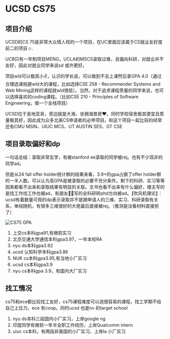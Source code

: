 # UCSD CS75

## 项目介绍


UCSD的CS 75是非常大众情人校的一个项目，在UC里面应该属于CS就业友好度前二的项目☺️.

UCB只有一年制项目MENG，UCLA的MSCS录取过难，且偏向科研，对就业并不友好，因此对就业同学来说sd 或许更好。

项目wld可以极其小✌️，认识的学长说，可以做到不去上课然后拿GPA 4.0（通过合理选课规避wld大的课程，比如选择CSE 258 - Recommender Systems and Web Mining这样的课程就wld很低）。当然，对于追求课程质量的同学来说，也可以选择喜欢的coding课程。（比如CSE 210 - Principles of Software Engineering，做一个全栈项目）

UCSD位于圣地亚哥，旁边就是大海，坐拥海景房❤️。同时学校宿舍极其便宜且质量极其好，因此成为众多北美CS申请者的必申项目。和这个项目一起比较的经常还有CMU MSIN、UIUC MCS、UT AUSTIN SES、GT CSE



## 项目录取偏好和dp
一句话总结：录取非常玄学，有被stanford ee录取的同学被rej。也有不少双非的同学ad。

但是从24 fall offer holder统计群的结果来看，3.9+的gpa占据了offer holder群的一半人数。可以认为高GPA是被录取的必要不充分条件。剩下的科研、实习等等因素都看不出来和录取结果有明显的关联。文书也看不出来有什么偏好，楼主写的是找工作找工作也被ad，有朋友👬🏻写的全科研转phd方向被ad。【吹风机理论】：ucsd有着数量可观的dp表示录取并不是跟申请人的三维、实习、科研录取有关系，单纯随机，有很多三维很好的大佬最后直接被rej。（推测是没看材料直接拒了）

![CS75 GPA](/img/cs75gpa.png)

1. 上交cs本科gpa91,有微软实习
2. 北京交通大学通信本科gpa3.97，一年本校RA
3. nyu ds本科gpa3.92
4. ucsd 认知科学本科gpa3.86
5. NUK cs本科gpa3.95,有当地小厂实习
6. ucsd cs本科gpa3.9
7. nyu cs本科gpa 3.9，有国内大厂实习

## 找工情况

cs75和ece都比较找工友好，cs75课程难度可以选很容易的课程，找工学期不给自己上压力。ece 有coop。同时ucsd 也是nv 的target school

1. nyu ds本科三段国内小厂实习，上岸google ng
2. 印度同学有微软一年半全职工作经历，上岸Qualcomm intern
3. uiuc cs本科，有两段非美国的小厂实习，上岸la 小厂实习